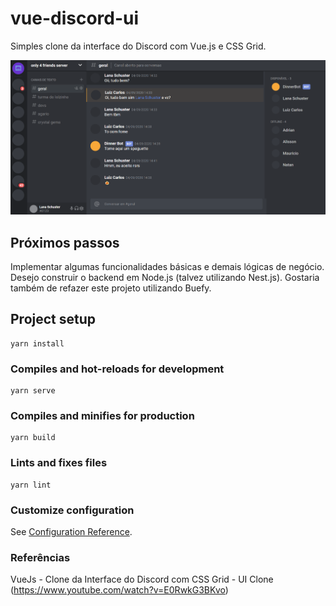 # vue-discord-ui
Simples clone da interface do Discord com Vue.js e CSS Grid.

![Alt text](/screenshot.png)

## Próximos passos
Implementar algumas funcionalidades básicas e demais lógicas de negócio. Desejo construir o backend em Node.js (talvez utilizando Nest.js).
Gostaria também de refazer este projeto utilizando Buefy.

## Project setup
```
yarn install
```

### Compiles and hot-reloads for development
```
yarn serve
```

### Compiles and minifies for production
```
yarn build
```

### Lints and fixes files
```
yarn lint
```

### Customize configuration
See [Configuration Reference](https://cli.vuejs.org/config/).

### Referências
VueJs - Clone da Interface do Discord com CSS Grid - UI Clone (https://www.youtube.com/watch?v=E0RwkG3BKvo)
